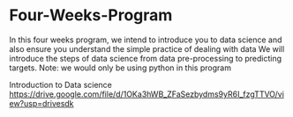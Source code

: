 # Four-Weeks-Program

In this four weeks program, we intend to introduce you to data science and also ensure you understand the simple practice of dealing with data
We will introduce the steps of data science from data pre-processing to predicting targets.
Note: we would only be using python in this program

Introduction to Data science
https://drive.google.com/file/d/1OKa3hWB_ZFaSezbydms9yR6I_fzgTTVO/view?usp=drivesdk










